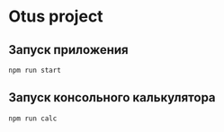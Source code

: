 # Otus project

## Запуск приложения

```
npm run start
```

## Запуск консольного калькулятора

```
npm run calc
```
